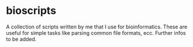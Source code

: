 # bioscripts
A collection of scripts written by me that I use for bioinformatics.
These are useful for simple tasks like parsing common file formats, ecc.
Further infos to be added.
